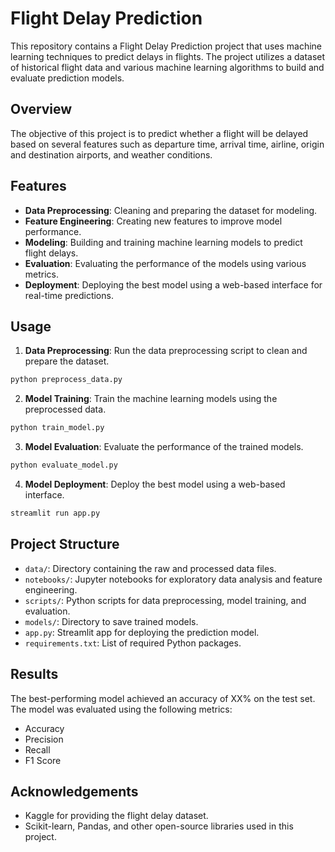 # Flight Delay Prediction

This repository contains a Flight Delay Prediction project that uses machine learning techniques to predict delays in flights. The project utilizes a dataset of historical flight data and various machine learning algorithms to build and evaluate prediction models.

## Overview

The objective of this project is to predict whether a flight will be delayed based on several features such as departure time, arrival time, airline, origin and destination airports, and weather conditions.

## Features

- **Data Preprocessing**: Cleaning and preparing the dataset for modeling.
- **Feature Engineering**: Creating new features to improve model performance.
- **Modeling**: Building and training machine learning models to predict flight delays.
- **Evaluation**: Evaluating the performance of the models using various metrics.
- **Deployment**: Deploying the best model using a web-based interface for real-time predictions.


## Usage

1. **Data Preprocessing**: Run the data preprocessing script to clean and prepare the dataset.

```bash
python preprocess_data.py
```

2. **Model Training**: Train the machine learning models using the preprocessed data.

```bash
python train_model.py
```

3. **Model Evaluation**: Evaluate the performance of the trained models.

```bash
python evaluate_model.py
```

4. **Model Deployment**: Deploy the best model using a web-based interface.

```bash
streamlit run app.py
```

## Project Structure

- `data/`: Directory containing the raw and processed data files.
- `notebooks/`: Jupyter notebooks for exploratory data analysis and feature engineering.
- `scripts/`: Python scripts for data preprocessing, model training, and evaluation.
- `models/`: Directory to save trained models.
- `app.py`: Streamlit app for deploying the prediction model.
- `requirements.txt`: List of required Python packages.

## Results

The best-performing model achieved an accuracy of XX% on the test set. The model was evaluated using the following metrics:
- Accuracy
- Precision
- Recall
- F1 Score

## Acknowledgements

- Kaggle for providing the flight delay dataset.
- Scikit-learn, Pandas, and other open-source libraries used in this project.
